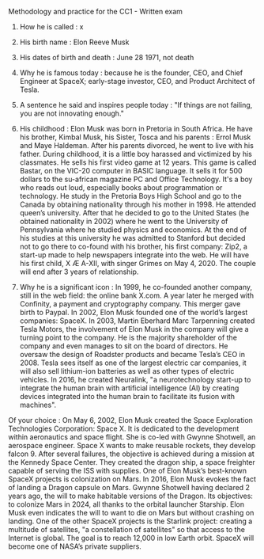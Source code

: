 Methodology and practice for the CC1 - Written exam 

1. How he is called : x 
2. His birth name : Elon Reeve Musk 
3. His dates of birth and death : June 28 1971, not death
4. Why he is famous today : because he is the founder, CEO, and Chief Engineer at SpaceX; early-stage investor, CEO, and Product Architect of Tesla. 
5. A sentence he said and inspires people today : "If things are not failing, you are not innovating enough."
6. His childhood : Elon Musk was born in Pretoria in South Africa. He have his brother, Kimbal Musk, his Sister, Tosca and his parents : Errol Musk and Maye Haldeman. After his parents divorced, he went to live with his father. During childhood, it is a little boy harassed and victimized by his classmates. He sells his first video game at 12 years. This game is called Bastar, on the VIC-20 computer in BASIC language. It sells it for 500 dollars to the su-african magazine PC and Office Technology. It's a boy who reads out loud, especially books about programmation or technology.  He study in the Pretoria Boys High School and go to the Canada by obtaining nationality through his mother in 1998. He attended queen’s university. After that he decided to go to the United States (he obtained nationality in 2002) where he went to the University of Pennsylvania where he studied physics and economics. At the end of his studies at this university he was admitted to Stanford but decided not to go there to co-found with his brother, his first company: Zip2, a start-up made to help newspapers integrate into the web. He will have his first child, X Æ A-XII, with singer Grimes on May 4, 2020. The couple will end after 3 years of relationship. 

7. Why he is a significant icon : In 1999, he co-founded another company, still in the web field: the online bank X.com. A year later he merged with Confinity, a payment and cryptography company. This merger gave birth to Paypal. In 2002, Elon Musk founded one of the world’s largest companies: SpaceX. In 2003, Martin Eberhard Marc Tarpenning created Tesla Motors, the involvement of Elon Musk in the company will give a turning point to the company. He is the majority shareholder of the company and even manages to sit on the board of directors. He oversaw the design of Roadster products and became Tesla’s CEO in 2008. Tesla sees itself as one of the largest electric car companies, it will also sell lithium-ion batteries as well as other types of electric vehicles. In 2016, he created Neuralink, "a neurotechnology start-up to integrate the human brain with artificial intelligence (AI) by creating devices integrated into the human brain to facilitate its fusion with machines".

Of your choice : 
On May 6, 2002, Elon Musk created the Space Exploration Technologies Corporation: Space X. It is dedicated to the development within aeronautics and space flight. She is co-led with Gwynne Shotwell, an aerospace engineer. Space X wants to make reusable rockets, they develop falcon 9. After several failures, the objective is achieved during a mission at the Kennedy Space Center.  They created the dragon ship, a space freighter capable of serving the ISS with supplies. One of Elon Musk’s best-known SpaceX projects is colonization on Mars. In 2016, Elon Musk evokes the fact of landing a Dragon capsule on Mars. Gwynne Shotwell having declared 2 years ago, the will to make habitable versions of the Dragon. Its objectives: to colonize Mars in 2024, all thanks to the orbital launcher Starship. Elon Musk even indicates the will to want to die on Mars but without crashing on landing. One of the other SpaceX projects is the Starlink project: creating a multitude of satellites, "a constellation of satellites" so that access to the Internet is global. The goal is to reach 12,000 in low Earth orbit. SpaceX will become one of NASA’s private suppliers.